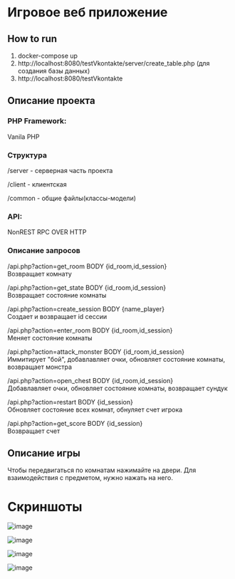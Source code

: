 # Игровое веб приложение


## How to run

1) docker-compose up
2) http://localhost:8080/testVkontakte/server/create_table.php (для создания базы данных)
3) http://localhost:8080/testVkontakte 

## Описание проекта

### PHP Framework:
Vanila PHP

### Структура
/server - серверная часть проекта

/client - клиентская

/common - общие файлы(классы-модели)

### API:
NonREST RPC OVER HTTP

### Описание запросов

/api.php?action=get_room
BODY {id_room,id_session}  
Возвращает комнату

/api.php?action=get_state
BODY {id_room,id_session}  
Возвращает состояние комнаты

/api.php?action=create_session
BODY {name_player}  
Создает и возвращает id сессии

/api.php?action=enter_room
BODY {id_room,id_session}  
Меняет состояние комнаты 

/api.php?action=attack_monster
BODY {id_room,id_session}  
Иммитирует "бой", добавлавляет очки, обновляет состояние комнаты, возвращает монстра

/api.php?action=open_chest
BODY {id_room,id_session}  
Добавлавляет очки, обновляет состояние комнаты, возвращает сундук

/api.php?action=restart
BODY {id_session}  
Обновляет состояние всех комнат, обнуляет счет игрока

/api.php?action=get_score
BODY {id_session}  
Возвращает счет



## Описание игры 

Чтобы передвигаться по комнатам нажимайте на двери. Для взаимодействия с предметом, нужно нажать на него.  

# Скриншоты
![image](https://user-images.githubusercontent.com/57155484/123342901-49174700-d559-11eb-8641-cd8349946809.png)

![image](https://user-images.githubusercontent.com/57155484/123343021-998ea480-d559-11eb-9610-ae4847cd5988.png)

![image](https://user-images.githubusercontent.com/57155484/123343067-b034fb80-d559-11eb-8dc4-f5a399a50829.png)

![image](https://user-images.githubusercontent.com/57155484/123343114-c478f880-d559-11eb-80a8-e2e7911da4ec.png)










